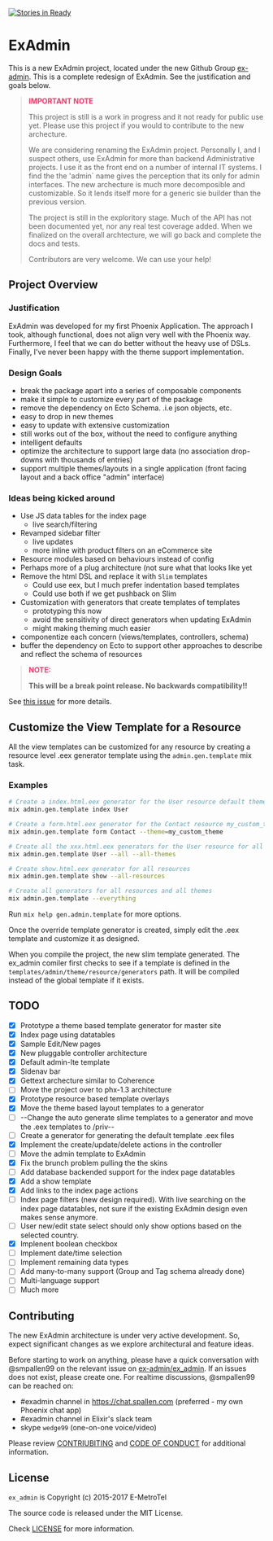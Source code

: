 [![Stories in Ready](https://badge.waffle.io/ex-admin/ex_admin.png?label=ready&title=Ready)](https://waffle.io/ex-admin/ex_admin?utm_source=badge)
# ExAdmin

This is a new ExAdmin project, located under the new Github Group [ex-admin](https://github.com/ex-admin). This is a complete redesign of ExAdmin. See the justification and goals below.

> <b><span style="color: #FA366A;">IMPORTANT NOTE</span></b>
>
> This project is still is a work in progress and it not ready for public use yet. Please use this project if you would to contribute to the new archecture.
>
> We are considering renaming the ExAdmin project. Personally I, and I suspect others, use ExAdmin for more than backend Administrative projects. I use it as the front end on a number of internal IT systems. I find the the 'admin` name gives the perception that its only for admin interfaces. The new archecture is much more decomposible and customizable. So it lends itself more for a generic sie builder than the previous version.
>
> The project is still in the exploritory stage. Much of the API has not been documented yet, nor any real test coverage added. When we finalized on the overall archtecture, we will go back and complete the docs and tests.
>
> Contributors are very welcome. We can use your help!

## Project Overview
### Justification

ExAdmin was developed for my first Phoenix Application. The approach I took, although functional, does not align very well with the Phoenix way. Furthermore, I feel that we can do better without the heavy use of DSLs. Finally, I've never been happy with the theme support implementation.

### Design Goals

- break the package apart into a series of composable components
- make it simple to customize every part of the package
- remove the dependency on Ecto Schema. .i.e json objects, etc.
- easy to drop in new themes
- easy to update with extensive customization
- still works out of the box, without the need to configure anything
- intelligent defaults
- optimize the architecture to support large data (no association drop-downs with thousands of entries)
- support multiple themes/layouts in a single application (front facing layout and a back office "admin" interface)

### Ideas being kicked around

- Use JS data tables for the index page
  - live search/filtering
- Revamped sidebar filter
  - live updates
  - more inline with product filters on an eCommerce site
- Resource modules based on behaviours instead of config
- Perhaps more of a plug architecture (not sure what that looks like yet
- Remove the html DSL and replace it with `Slim` templates
  - Could use eex, but I much prefer indentation based templates
  - Could use both if we get pushback on Slim
- Customization with generators that create templates of templates
  - prototyping this now
  - avoid the sensitivity of direct generators when updating ExAdmin
  - might making theming much easier
- componentize each concern (views/templates, controllers, schema)
- buffer the dependency on Ecto to support other approaches to describe and reflect the schema of resources

> <b><span style="color: #FA366A;">NOTE:</span></b>
>
> **This will be a break point release. No backwards compatibility!!**

See [this issue](https://github.com/smpallen99/ex_admin/issues/367) for more details.

## Customize the View Template for a Resource

All the view templates can be customized for any resource by creating a resource level .eex generator template using the `admin.gen.template` mix task.

### Examples

```bash
# Create a index.html.eex generator for the User resource default theme
mix admin.gen.template index User

# Create a form.html.eex generator for the Contact resource my_custom_theme theme
mix admin.gen.template form Contact --theme=my_custom_theme

# Create all the xxx.html.eex generators for the User resource for all configured themes
mix admin.gen.template User --all --all-themes

# Create show.html.eex generator for all resources
mix admin.gen.template show --all-resources

# Create all generators for all resources and all themes
mix admin.gen.template --everything
```

Run `mix help gen.admin.template` for more options.

Once the override template generator is created, simply edit the .eex template and customize it as designed.

When you compile the project, the new slim template generated. The ex_admin comiler first checks to see if a template is defined in the `templates/admin/theme/resource/generators` path. It will be compiled instead of the global template if it exists.

## TODO
- [X] Prototype a theme based template generator for master site
- [X] Index page using datatables
- [X] Sample Edit/New pages
- [X] New pluggable controller architecture
- [X] Default admin-lte template
- [X] Sidenav bar
- [X] Gettext archecture similar to Coherence
- [ ] Move the project over to phx-1.3 architecture
- [X] Prototype resource based template overlays
- [X] Move the theme based layout templates to a generator
- [ ] --Change the auto generate slime templates to a generator and move the .eex templates to /priv--
- [ ] Create a generator for generating the default template .eex files
- [X] Implement the create/update/delete actions in the controller
- [ ] Move the admin template to ExAdmin
- [X] Fix the brunch problem pulling the the skins
- [ ] Add database backended support for the index page datatables
- [X] Add a show template
- [X] Add links to the index page actions
- [ ] Index page filters (new design required). With live searching on the index page datatables, not sure if the existing ExAdmin design even makes sense anymore.
- [ ] User new/edit state select should only show options based on the selected country.
- [X] Implenent boolean checkbox
- [ ] Implement date/time selection
- [ ] Implement remaining data types
- [ ] Add many-to-many support (Group and Tag schema already done)
- [ ] Multi-language support
- [ ] Much more

## Contributing

The new ExAdmin architecture is under very active development. So, expect significant changes as we explore architectural and feature ideas.

Before starting to work on anything, please have a quick conversation with @smpallen99 on the relevant issue on [ex-admin/ex_admin](https://github.com/ex-admin/ex_admin/issues). If an issues does not exist, please create one. For realtime discussions, @smpallen99 can be reached on:

* #exadmin channel in https://chat.spallen.com (preferred - my own Phoenix chat app)
* #exadmin channel in Elixir's slack team
* skype `wedge99` (one-on-one voice/video)

Please review [CONTRIUBITING](CONTRIBUTING.md) and [CODE OF CONDUCT](CODE_OF_CONDUCT.md) for additional information.
## License

`ex_admin` is Copyright (c) 2015-2017 E-MetroTel

The source code is released under the MIT License.

Check [LICENSE](LICENSE) for more information.

